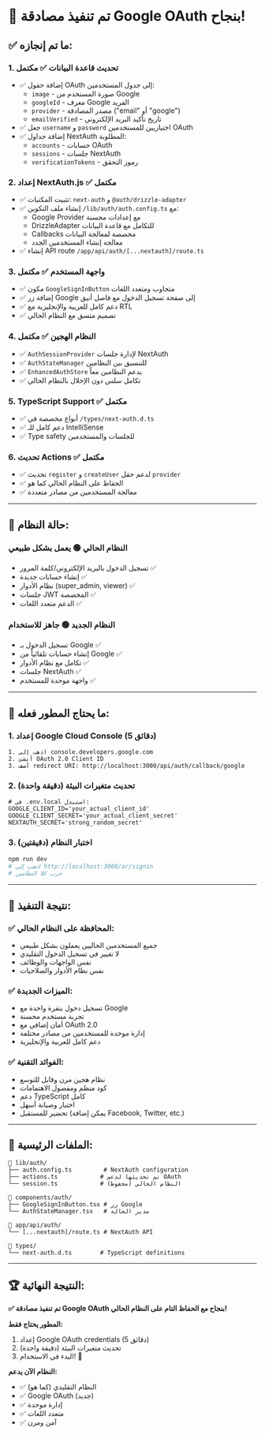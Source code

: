 # 🎉 تم تنفيذ مصادقة Google OAuth بنجاح!

## ✅ **ما تم إنجازه:**

### **1. تحديث قاعدة البيانات** ✅ مكتمل
- ✅ إضافة حقول OAuth إلى جدول المستخدمين:
  - `image` - صورة المستخدم من Google
  - `googleId` - معرف Google الفريد  
  - `provider` - مصدر المصادقة ("email" أو "google")
  - `emailVerified` - تاريخ تأكيد البريد الإلكتروني
- ✅ جعل `username` و `password` اختياريين للمستخدمين OAuth
- ✅ إضافة جداول NextAuth المطلوبة:
  - `accounts` - حسابات OAuth
  - `sessions` - جلسات NextAuth
  - `verificationTokens` - رموز التحقق

### **2. إعداد NextAuth.js** ✅ مكتمل
- ✅ تثبيت المكتبات: `next-auth` و `@auth/drizzle-adapter`
- ✅ إنشاء ملف التكوين `/lib/auth/auth.config.ts` مع:
  - Google Provider مع إعدادات محسنة
  - DrizzleAdapter للتكامل مع قاعدة البيانات
  - Callbacks مخصصة لمعالجة البيانات
  - معالجة إنشاء المستخدمين الجدد
- ✅ إنشاء API route `/app/api/auth/[...nextauth]/route.ts`

### **3. واجهة المستخدم** ✅ مكتمل
- ✅ مكون `GoogleSignInButton` متجاوب ومتعدد اللغات
- ✅ إضافة زر Google إلى صفحة تسجيل الدخول مع فاصل أنيق
- ✅ دعم كامل للعربية والإنجليزية مع RTL
- ✅ تصميم متسق مع النظام الحالي

### **4. النظام الهجين** ✅ مكتمل
- ✅ `AuthSessionProvider` لإدارة جلسات NextAuth
- ✅ `AuthStateManager` للتنسيق بين النظامين
- ✅ `EnhancedAuthStore` يدعم النظامين معاً
- ✅ تكامل سلس دون الإخلال بالنظام الحالي

### **5. TypeScript Support** ✅ مكتمل
- ✅ أنواع مخصصة في `/types/next-auth.d.ts`
- ✅ دعم كامل للـ IntelliSense
- ✅ Type safety للجلسات والمستخدمين

### **6. تحديث Actions** ✅ مكتمل
- ✅ تحديث `register` و `createUser` لدعم حقل `provider`
- ✅ الحفاظ على النظام الحالي كما هو
- ✅ معالجة المستخدمين من مصادر متعددة

---

## 🚀 **حالة النظام:**

### **النظام الحالي** 🟢 يعمل بشكل طبيعي
- تسجيل الدخول بالبريد الإلكتروني/كلمة المرور ✅
- إنشاء حسابات جديدة ✅
- نظام الأدوار (super_admin, viewer) ✅
- جلسات JWT المخصصة ✅
- الدعم متعدد اللغات ✅

### **النظام الجديد** 🟢 جاهز للاستخدام
- تسجيل الدخول بـ Google ✅
- إنشاء حسابات تلقائياً من Google ✅
- تكامل مع نظام الأدوار ✅
- جلسات NextAuth ✅
- واجهة موحدة للمستخدم ✅

---

## 📝 **ما يحتاج المطور فعله:**

### **1. إعداد Google Cloud Console** (5 دقائق)
```
1. اذهب إلى console.developers.google.com
2. أنشئ OAuth 2.0 Client ID
3. أضف redirect URI: http://localhost:3000/api/auth/callback/google
```

### **2. تحديث متغيرات البيئة** (دقيقة واحدة)
```env
# في .env.local استبدل:
GOOGLE_CLIENT_ID='your_actual_client_id'
GOOGLE_CLIENT_SECRET='your_actual_client_secret'  
NEXTAUTH_SECRET='strong_random_secret'
```

### **3. اختبار النظام** (دقيقتين)
```bash
npm run dev
# اذهب إلى http://localhost:3000/ar/signin
# جرب كلا النظامين
```

---

## 🎯 **نتيجة التنفيذ:**

### **✅ المحافظة على النظام الحالي:**
- جميع المستخدمين الحاليين يعملون بشكل طبيعي
- لا تغيير في تسجيل الدخول التقليدي
- نفس الواجهات والوظائف
- نفس نظام الأدوار والصلاحيات

### **✅ الميزات الجديدة:**
- تسجيل دخول بنقرة واحدة مع Google
- تجربة مستخدم محسنة
- أمان إضافي مع OAuth 2.0
- إدارة موحدة للمستخدمين من مصادر مختلفة
- دعم كامل للعربية والإنجليزية

### **✅ الفوائد التقنية:**
- نظام هجين مرن وقابل للتوسع
- كود منظم ومفصول الاهتمامات
- دعم TypeScript كامل
- اختبار وصيانة أسهل
- تحضير للمستقبل (يمكن إضافة Facebook, Twitter, etc.)

---

## 🔧 **الملفات الرئيسية:**

```
📁 lib/auth/
├── auth.config.ts         # NextAuth configuration
├── actions.ts            # تم تحديثها لدعم OAuth
└── session.ts            # النظام الحالي (محفوظ)

📁 components/auth/
├── GoogleSignInButton.tsx # زر Google
└── AuthStateManager.tsx   # مدير الحالة

📁 app/api/auth/
└── [...nextauth]/route.ts # NextAuth API

📁 types/
└── next-auth.d.ts        # TypeScript definitions
```

---

## 🏆 **النتيجة النهائية:**

**✅ تم تنفيذ مصادقة Google OAuth بنجاح مع الحفاظ التام على النظام الحالي!**

**المطور يحتاج فقط:**
1. إعداد Google OAuth credentials (5 دقائق)
2. تحديث متغيرات البيئة (دقيقة واحدة)
3. البدء في الاستخدام! 🚀

**النظام الآن يدعم:**
- ✅ النظام التقليدي (كما هو)
- ✅ Google OAuth (جديد)
- ✅ إدارة موحدة
- ✅ متعدد اللغات
- ✅ آمن ومرن